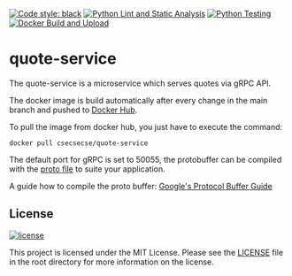 [![Code style: black](https://img.shields.io/badge/code%20style-black-000000.svg)](https://github.com/psf/black)
[![Python Lint and Static Analysis](https://github.com/steinkohl/quote-service/actions/workflows/lint.yaml/badge.svg)](https://github.com/steinkohl/quote-service/actions/workflows/lint.yaml)
[![Python Testing](https://github.com/steinkohl/quote-service/actions/workflows/testing.yaml/badge.svg)](https://github.com/steinkohl/quote-service/actions/workflows/testing.yaml)
[![Docker Build and Upload](https://github.com/steinkohl/quote-service/actions/workflows/dockerhub.yml/badge.svg)](https://github.com/steinkohl/quote-service/actions/workflows/dockerhub.yml)


# quote-service

The quote-service is a microservice which serves quotes via gRPC API.

The docker image is build automatically after every change in the main branch and pushed to [Docker Hub](https://hub.docker.com/r/csecsecse/quote-service).

To pull the image from docker hub, you just have to execute the command:

``
docker pull csecsecse/quote-service
``

The default port for gRPC is set to 50055, the protobuffer can be compiled with the [proto file](./proto/quote.proto) to suite your application.

A guide how to compile the proto buffer: [Google's Protocol Buffer Guide](https://developers.google.com/protocol-buffers/docs/overview)



## License
[![license](https://img.shields.io/badge/license-MIT-green.svg)](https://github.com/steinkohl/quote-service/blob/main/LICENSE)

This project is licensed under the MIT License. Please see the <a href="./LICENSE">LICENSE</a> file in the root directory for more information on the license.
